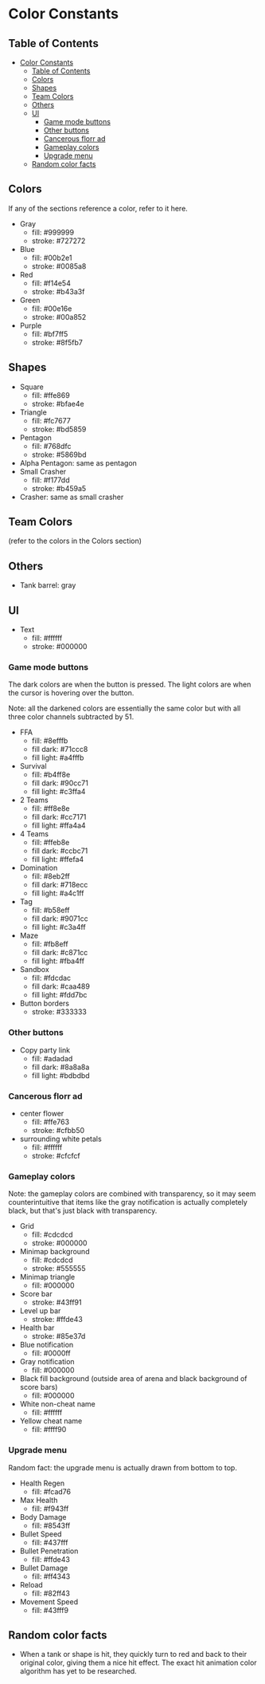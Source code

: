 # Color Constants

## Table of Contents

- [Color Constants](#color-constants)
  - [Table of Contents](#table-of-contents)
  - [Colors](#colors)
  - [Shapes](#shapes)
  - [Team Colors](#team-colors)
  - [Others](#others)
  - [UI](#ui)
    - [Game mode buttons](#game-mode-buttons)
    - [Other buttons](#other-buttons)
    - [Cancerous florr ad](#cancerous-florr-ad)
    - [Gameplay colors](#gameplay-colors)
    - [Upgrade menu](#upgrade-menu)
  - [Random color facts](#random-color-facts)

## Colors

If any of the sections reference a color, refer to it here.

- Gray
  - fill: #999999
  - stroke: #727272
- Blue
  - fill: #00b2e1
  - stroke: #0085a8
- Red
  - fill: #f14e54
  - stroke: #b43a3f
- Green
  - fill: #00e16e
  - stroke: #00a852
- Purple
  - fill: #bf7ff5
  - stroke: #8f5fb7

## Shapes
- Square
  - fill: #ffe869
  - stroke: #bfae4e
- Triangle
  - fill: #fc7677
  - stroke: #bd5859
- Pentagon
  - fill: #768dfc
  - stroke: #5869bd
- Alpha Pentagon: same as pentagon
- Small Crasher
  - fill: #f177dd
  - stroke: #b459a5
- Crasher: same as small crasher

## Team Colors

(refer to the colors in the Colors section)

## Others

- Tank barrel: gray

## UI

- Text
  - fill: #ffffff
  - stroke: #000000

### Game mode buttons

The dark colors are when the button is pressed. The light colors are when the cursor is hovering over the button.

Note: all the darkened colors are essentially the same color but with all three color channels subtracted by 51.

- FFA
  - fill: #8efffb
  - fill dark: #71ccc8
  - fill light: #a4fffb
- Survival
  - fill: #b4ff8e
  - fill dark: #90cc71
  - fill light: #c3ffa4
- 2 Teams
  - fill: #ff8e8e
  - fill dark: #cc7171
  - fill light: #ffa4a4
- 4 Teams
  - fill: #ffeb8e
  - fill dark: #ccbc71
  - fill light: #ffefa4
- Domination
  - fill: #8eb2ff
  - fill dark: #718ecc
  - fill light: #a4c1ff
- Tag
  - fill: #b58eff
  - fill dark: #9071cc
  - fill light: #c3a4ff
- Maze
  - fill: #fb8eff
  - fill dark: #c871cc
  - fill light: #fba4ff
- Sandbox
  - fill: #fdcdac
  - fill dark: #caa489
  - fill light: #fdd7bc
- Button borders
  - stroke: #333333

### Other buttons

- Copy party link
  - fill: #adadad
  - fill dark: #8a8a8a
  - fill light: #bdbdbd

### Cancerous florr ad

- center flower
  - fill: #ffe763
  - stroke: #cfbb50
- surrounding white petals
  - fill: #ffffff
  - stroke: #cfcfcf

### Gameplay colors

Note: the gameplay colors are combined with transparency, so it may seem counterintuitive that items like the gray notification is actually completely black, but that's just black with transparency.

- Grid
  - fill: #cdcdcd
  - stroke: #000000
- Minimap background
  - fill: #cdcdcd
  - stroke: #555555
- Minimap triangle
  - fill: #000000
- Score bar
  - stroke: #43ff91
- Level up bar
  - stroke: #ffde43
- Health bar
  - stroke: #85e37d
- Blue notification
  - fill: #0000ff
- Gray notification
  - fill: #000000
- Black fill background (outside area of arena and black background of score bars)
  - fill: #000000
- White non-cheat name
  - fill: #ffffff
- Yellow cheat name
  - fill: #ffff90

### Upgrade menu

Random fact: the upgrade menu is actually drawn from bottom to top.

- Health Regen
  - fill: #fcad76
- Max Health
  - fill: #f943ff
- Body Damage
  - fill: #8543ff
- Bullet Speed
  - fill: #437fff
- Bullet Penetration
  - fill: #ffde43
- Bullet Damage
  - fill: #ff4343
- Reload
  - fill: #82ff43
- Movement Speed
  - fill: #43fff9

## Random color facts

- When a tank or shape is hit, they quickly turn to red and back to their original color, giving them a nice hit effect. The exact hit animation color algorithm has yet to be researched.
